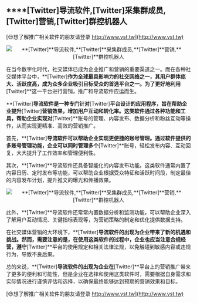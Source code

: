 ## ****[Twitter]**导流软件,**[Twitter]**采集群成员,**[Twitter]**营销,**[Twitter]**群控机器人**

[😍想了解推广相关软件的朋友请登录 http://www.vst.tw](http://www.vst.tw)

 <center><img src="https://vst.tw/MP4/tuiguang/png/3.png" alt="**[Twitter]**导流软件,**[Twitter]**采集群成员,**[Twitter]**营销,**[Twitter]**群控机器人"></center>

在当今数字化时代，社交媒体已成为企业推广和营销的重要渠道之一。而在各种社交媒体平台中，**[Twitter]**作为全球最具影响力的社交网络之一，其用户群体庞大、活跃度高，成为众多企业吸引目标受众的首选平台之一。为了更好地利用**[Twitter]**这一平台进行营销，推广和导流软件应运而生。

**[Twitter]**导流软件是一种专门针对**[Twitter]**平台设计的应用程序，旨在帮助企业提升**[Twitter]**营销效果，增加用户互动和转化率。这类软件通过各种功能和工具，帮助企业实现对**[Twitter]**账号的管理、内容发布、数据分析和粉丝互动等操作，从而实现更精准、高效的营销推广。

首先，**[Twitter]**导流软件可以帮助企业实现更便捷的账号管理。通过软件提供的多账号管理功能，企业可以同时管理多个**[Twitter]**账号，轻松发布内容、互动回复，大大提升了工作效率和管理便利性。

其次，**[Twitter]**导流软件还具备智能化的内容发布功能。这类软件通常内置了内容日历、定时发布等功能，可以帮助企业根据受众特征和活跃时间段，制定最佳的内容发布计划，提升推文的曝光和传播效果。

 <center><img src="https://vst.tw/MP4/tuiguang/png/4.png" alt="**[Twitter]**导流软件,**[Twitter]**采集群成员,**[Twitter]**营销,**[Twitter]**群控机器人"></center>

此外，**[Twitter]**导流软件还常常内置数据分析和监测功能，可以帮助企业深入了解用户互动情况、关键指标表现等，为营销策略的制定和优化提供数据支持。

在社交媒体营销的大环境下，**[Twitter]**导流软件的出现为企业带来了新的机遇和挑战。然而，需要注意的是，在使用这类软件的过程中，企业也应当注意合规经营，遵守**[Twitter]**平台的使用规定和相关法律法规，以免触碰到敏感内容或违规行为，导致不良后果。

总的来说，**[Twitter]**导流软件的出现为企业在**[Twitter]**平台上的营销推广带来了更多的便利和可能性，但是企业在选择和使用这类软件时，需要根据自身需求和实际情况进行谨慎评估和选择，以确保最终能够达到预期的营销效果和目标。

[😍想了解推广相关软件的朋友请登录 http://www.vst.tw](http://www.vst.tw)



